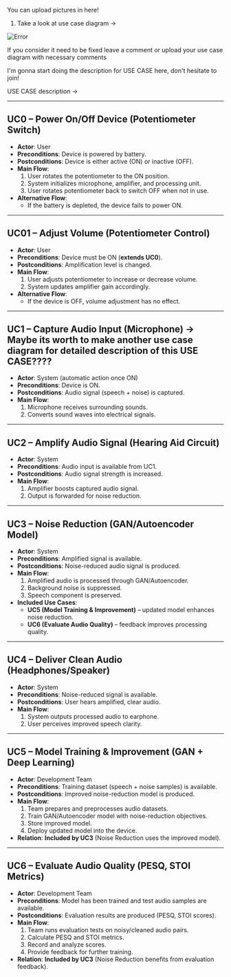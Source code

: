 You can upload pictures in here!

1. Take a look at use case diagram ->
   
![Error](https://github.com/kesa0v0/NoiseFilter/blob/main/img/UseCase_diagram.png)

If you consider it need to be fixed leave a comment or upload your use case diagram with necessary comments 

I'm gonna start doing the description for USE CASE here, don't hesitate to join! 



USE CASE description ->

---

## **UC0 – Power On/Off Device (Potentiometer Switch)**

* **Actor**: User
* **Preconditions**: Device is powered by battery.
* **Postconditions**: Device is either active (ON) or inactive (OFF).
* **Main Flow**:
  1. User rotates the potentiometer to the ON position.
  2. System initializes microphone, amplifier, and processing unit.
  3. User rotates potentiometer back to switch OFF when not in use.
* **Alternative Flow**:
  * If the battery is depleted, the device fails to power ON.

---

## **UC01 – Adjust Volume (Potentiometer Control)**
* **Actor**: User
* **Preconditions**: Device must be ON (**extends UC0**).
* **Postconditions**: Amplification level is changed.
* **Main Flow**:
  1. User adjusts potentiometer to increase or decrease volume.
  2. System updates amplifier gain accordingly.
* **Alternative Flow**:
  * If the device is OFF, volume adjustment has no effect.

---

## **UC1 – Capture Audio Input (Microphone)** -> Maybe its worth to make another use case diagram for detailed description of this USE CASE????
* **Actor**: System (automatic action once ON)
* **Preconditions**: Device is ON.
* **Postconditions**: Audio signal (speech + noise) is captured.
* **Main Flow**:
  1. Microphone receives surrounding sounds.
  2. Converts sound waves into electrical signals.

---

## **UC2 – Amplify Audio Signal (Hearing Aid Circuit)**
* **Actor**: System
* **Preconditions**: Audio input is available from UC1.
* **Postconditions**: Audio signal strength is increased.
* **Main Flow**:
  1. Amplifier boosts captured audio signal.
  2. Output is forwarded for noise reduction.

---

## **UC3 – Noise Reduction (GAN/Autoencoder Model)**
* **Actor**: System
* **Preconditions**: Amplified signal is available.
* **Postconditions**: Noise-reduced audio signal is produced.
* **Main Flow**:
  1. Amplified audio is processed through GAN/Autoencoder.
  2. Background noise is suppressed.
  3. Speech component is preserved.
* **Included Use Cases**:
  * **UC5 (Model Training & Improvement)** – updated model enhances noise reduction.
  * **UC6 (Evaluate Audio Quality)** – feedback improves processing quality.

---

## **UC4 – Deliver Clean Audio (Headphones/Speaker)**
* **Actor**: System
* **Preconditions**: Noise-reduced signal is available.
* **Postconditions**: User hears amplified, clear audio.
* **Main Flow**:
  1. System outputs processed audio to earphone.
  2. User perceives improved speech clarity.

---

## **UC5 – Model Training & Improvement (GAN + Deep Learning)**
* **Actor**: Development Team
* **Preconditions**: Training dataset (speech + noise samples) is available.
* **Postconditions**: Improved noise-reduction model is produced.
* **Main Flow**:
  1. Team prepares and preprocesses audio datasets.
  2. Train GAN/Autoencoder model with noise-reduction objectives.
  3. Store improved model.
  4. Deploy updated model into the device.
* **Relation**: **Included by UC3** (Noise Reduction uses the improved model).

---

## **UC6 – Evaluate Audio Quality (PESQ, STOI Metrics)**
* **Actor**: Development Team
* **Preconditions**: Model has been trained and test audio samples are available.
* **Postconditions**: Evaluation results are produced (PESQ, STOI scores).
* **Main Flow**:
  1. Team runs evaluation tests on noisy/cleaned audio pairs.
  2. Calculate PESQ and STOI metrics.
  3. Record and analyze scores.
  4. Provide feedback for further training.
* **Relation**: **Included by UC3** (Noise Reduction benefits from evaluation feedback).



